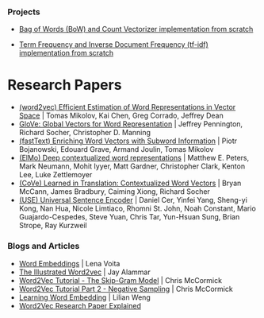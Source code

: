 ### Projects
- [Bag of Words (BoW) and Count Vectorizer implementation from scratch](./bag_of_words.py)

- [Term Frequency and Inverse Document Frequency (tf-idf) implementation from scratch](./tf_idf.py)

# Research Papers
- [(word2vec) Efficient Estimation of Word Representations in Vector Space](https://arxiv.org/abs/1301.3781) | Tomas Mikolov, Kai Chen, Greg Corrado, Jeffrey Dean
- [GloVe: Global Vectors for Word Representation](https://nlp.stanford.edu/pubs/glove.pdf) | Jeffrey Pennington, Richard Socher, Christopher D. Manning
- [(fastText) Enriching Word Vectors with Subword Information](https://arxiv.org/abs/1607.04606) | Piotr Bojanowski, Edouard Grave, Armand Joulin, Tomas Mikolov
- [(ElMo) Deep contextualized word representations](https://arxiv.org/abs/1802.05365) | Matthew E. Peters, Mark Neumann, Mohit Iyyer, Matt Gardner, Christopher Clark, Kenton Lee, Luke Zettlemoyer
- [(CoVe) Learned in Translation: Contextualized Word Vectors](https://arxiv.org/abs/1708.00107) | Bryan McCann, James Bradbury, Caiming Xiong, Richard Socher
- [(USE) Universal Sentence Encoder](https://arxiv.org/abs/1803.11175) | Daniel Cer, Yinfei Yang, Sheng-yi Kong, Nan Hua, Nicole Limtiaco, Rhomni St. John, Noah Constant, Mario Guajardo-Cespedes, Steve Yuan, Chris Tar, Yun-Hsuan Sung, Brian Strope, Ray Kurzweil

### Blogs and Articles
- [Word Embeddings](https://lena-voita.github.io/nlp_course/word_embeddings.html) | Lena Voita
- [The Illustrated Word2vec](https://jalammar.github.io/illustrated-word2vec/) | Jay Alammar
- [Word2Vec Tutorial - The Skip-Gram Model](http://mccormickml.com/2016/04/19/word2vec-tutorial-the-skip-gram-model/) | Chris McCormick 
- [Word2Vec Tutorial Part 2 - Negative Sampling](http://mccormickml.com/2017/01/11/word2vec-tutorial-part-2-negative-sampling/) | Chris McCormick 
- [Learning Word Embedding](https://lilianweng.github.io/posts/2017-10-15-word-embedding/) | Lilian Weng
- [Word2Vec Research Paper Explained](https://towardsdatascience.com/word2vec-research-paper-explained-205cb7eecc30)    
